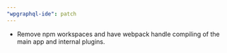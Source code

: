 ```yaml
---
"wpgraphql-ide": patch
---
```


- Remove npm workspaces and have webpack handle compiling of the main app and internal plugins.
